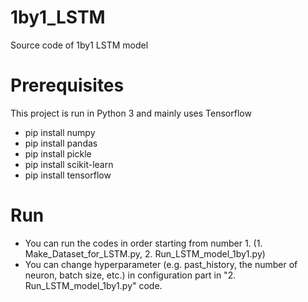 # 1by1_LSTM
Source code of 1by1 LSTM model

# Prerequisites
This project is run in Python 3 and mainly uses Tensorflow
* pip install numpy
* pip install pandas
* pip install pickle
* pip install scikit-learn
* pip install tensorflow

# Run
- You can run the codes in order starting from number 1. (1. Make_Dataset_for_LSTM.py, 2. Run_LSTM_model_1by1.py)
- You can change hyperparameter (e.g. past_history, the number of neuron, batch size, etc.) in configuration part in "2. Run_LSTM_model_1by1.py" code.
